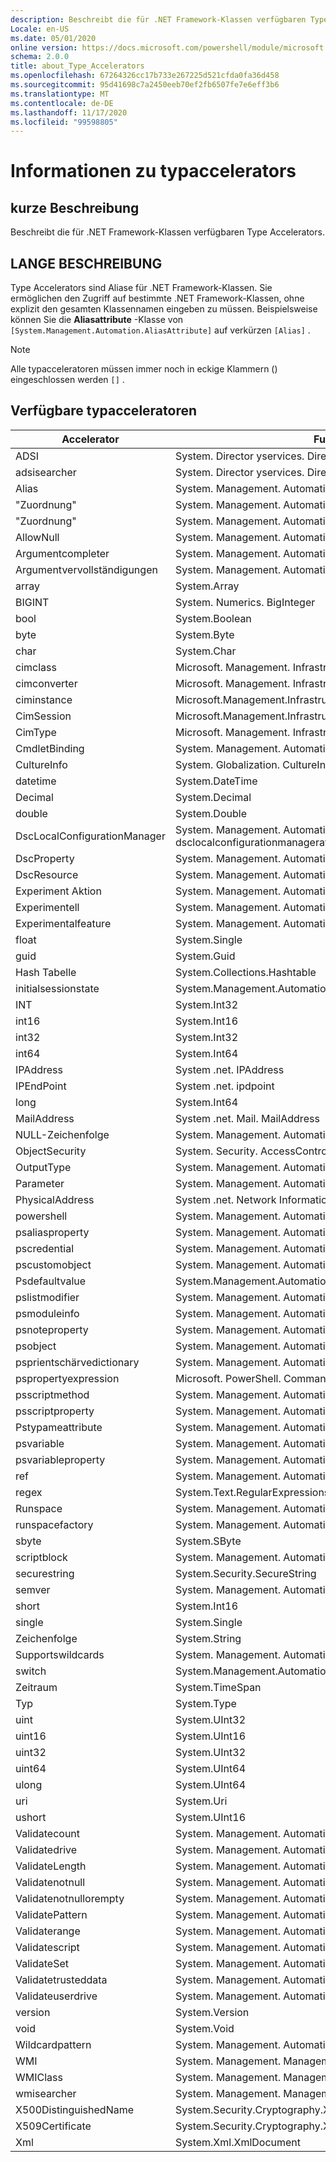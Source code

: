 ```yaml
---
description: Beschreibt die für .NET Framework-Klassen verfügbaren Type Accelerators.
Locale: en-US
ms.date: 05/01/2020
online version: https://docs.microsoft.com/powershell/module/microsoft.powershell.core/about/about_type_accelerators?view=powershell-7.2&WT.mc_id=ps-gethelp
schema: 2.0.0
title: about_Type_Accelerators
ms.openlocfilehash: 67264326cc17b733e267225d521cfda0fa36d458
ms.sourcegitcommit: 95d41698c7a2450eeb70ef2fb6507fe7e6eff3b6
ms.translationtype: MT
ms.contentlocale: de-DE
ms.lasthandoff: 11/17/2020
ms.locfileid: "99598805"
---
```

# <a name="about-type-accelerators"></a>Informationen zu typaccelerators

## <a name="short-desription"></a>kurze Beschreibung
Beschreibt die für .NET Framework-Klassen verfügbaren Type Accelerators.

## <a name="long-description"></a>LANGE BESCHREIBUNG

Type Accelerators sind Aliase für .NET Framework-Klassen. Sie ermöglichen den Zugriff auf bestimmte .NET Framework-Klassen, ohne explizit den gesamten Klassennamen eingeben zu müssen. Beispielsweise können Sie die **Aliasattribute** -Klasse von `[System.Management.Automation.AliasAttribute]` auf verkürzen `[Alias]` .

> [!NOTE]
> Alle typacceleratoren müssen immer noch in eckige Klammern () eingeschlossen werden `[]` .

## <a name="available-type-accelerators"></a>Verfügbare typacceleratoren

|        Accelerator          |                           FullClassName                           |
|---------------------------- | ------------------------------------------------------------------- |
|ADSI                         | System. Director yservices. Director yentry                             |
|adsisearcher                 | System. Director yservices. Director ysearcher                          |
|Alias                        | System. Management. Automation. Aliasattribute                         |
|"Zuordnung"         | System. Management. Automation. zuwemptycollectionattribute          |
|"Zuordnung"             | System. Management. Automation. zuwemptystringattribute              |
|AllowNull                    | System. Management. Automation. allownullattribute                     |
|Argumentcompleter            | System. Management. Automation. argumentcompleterattribute             |
|Argumentvervollständigungen          | System. Management. Automation. argumentcompletionsattribute           |
|array                        | System.Array                                                        |
|BIGINT                       | System. Numerics. BigInteger                                          |
|bool                         | System.Boolean                                                      |
|byte                         | System.Byte                                                         |
|char                         | System.Char                                                         |
|cimclass                     | Microsoft. Management. Infrastructure. cimclass                        |
|cimconverter                 | Microsoft. Management. Infrastructure. cimconverter                    |
|ciminstance                  | Microsoft.Management.Infrastructure.CimInstance                     |
|CimSession                   | Microsoft.Management.Infrastructure.CimSession                      |
|CimType                      | Microsoft. Management. Infrastructure. CimType                         |
|CmdletBinding                | System. Management. Automation. cmdletbindingattribute                 |
|CultureInfo                  | System. Globalization. CultureInfo                                    |
|datetime                     | System.DateTime                                                     |
|Decimal                      | System.Decimal                                                      |
|double                       | System.Double                                                       |
|DscLocalConfigurationManager | System. Management. Automation. dsclocalconfigurationmanagerattribute  |
|DscProperty                  | System. Management. Automation. dscpropertyattribute                   |
|DscResource                  | System. Management. Automation. dscresourceattribute                   |
|Experiment Aktion             | System. Management. Automation. Experiment Action                       |
|Experimentell                 | System. Management. Automation. ExperimentalAttribute                  |
|Experimentalfeature          | System. Management. Automation. experimentalfeature                    |
|float                        | System.Single                                                       |
|guid                         | System.Guid                                                         |
|Hash Tabelle                    | System.Collections.Hashtable                                        |
|initialsessionstate          | System.Management.Automation.Runspaces.Initialsessionstate          |
|INT                          | System.Int32                                                        |
|int16                        | System.Int16                                                        |
|int32                        | System.Int32                                                        |
|int64                        | System.Int64                                                        |
|IPAddress                    | System .net. IPAddress                                                |
|IPEndPoint                   | System .net. ipdpoint                                               |
|long                         | System.Int64                                                        |
|MailAddress                  | System .net. Mail. MailAddress                                         |
|NULL-Zeichenfolge                   | System. Management. Automation. Language. NullString                    |
|ObjectSecurity               | System. Security. AccessControl. ObjectSecurity                        |
|OutputType                   | System. Management. Automation. outputtypeer Attribute                    |
|Parameter                    | System. Management. Automation. ParameterAttribute                     |
|PhysicalAddress              | System .net. Network Information. PhysicalAddress                       |
|powershell                   | System. Management. Automation. PowerShell                             |
|psaliasproperty              | System. Management. Automation. psaliasproperty                        |
|pscredential                 | System. Management. Automation. PSCredential                           |
|pscustomobject               | System. Management. Automation. psobject                               |
|Psdefaultvalue               | System.Management.Automation.PSDefaultvalueattribute                |
|pslistmodifier               | System. Management. Automation. pslistmodifier                         |
|psmoduleinfo                 | System. Management. Automation. psmoduleinfo                           |
|psnoteproperty               | System. Management. Automation. psnoteproperty                         |
|psobject                     | System. Management. Automation. psobject                               |
|psprientschärvedictionary        | System. Management. Automation. psprientschärvedictionary                  |
|pspropertyexpression         | Microsoft. PowerShell. Commands. pspropertyexpression                  |
|psscriptmethod               | System. Management. Automation. psscriptmethod                         |
|psscriptproperty             | System. Management. Automation. psscriptproperty                       |
|Pstypameattribute          | System. Management. Automation. pstypameattribute                    |
|psvariable                   | System. Management. Automation. psvariable                             |
|psvariableproperty           | System. Management. Automation. psvariableproperty                     |
|ref                          | System. Management. Automation. psreference                            |
|regex                        | System.Text.RegularExpressions.Regex                                |
|Runspace                     | System. Management. Automation. Runspaces. Runspace                     |
|runspacefactory              | System. Management. Automation. Runspaces. runspacefactory              |
|sbyte                        | System.SByte                                                        |
|scriptblock                  | System. Management. Automation. ScriptBlock                            |
|securestring                 | System.Security.SecureString                                        |
|semver                       | System. Management. Automation. semanticversion                        |
|short                        | System.Int16                                                        |
|single                       | System.Single                                                       |
|Zeichenfolge                       | System.String                                                       |
|Supportswildcards            | System. Management. Automation. supportswildcardsattribute             |
|switch                       | System.Management.Automation.SwitchParameter                        |
|Zeitraum                     | System.TimeSpan                                                     |
|Typ                         | System.Type                                                         |
|uint                         | System.UInt32                                                       |
|uint16                       | System.UInt16                                                       |
|uint32                       | System.UInt32                                                       |
|uint64                       | System.UInt64                                                       |
|ulong                        | System.UInt64                                                       |
|uri                          | System.Uri                                                          |
|ushort                       | System.UInt16                                                       |
|Validatecount                | System. Management. Automation. validatezähltattribute                 |
|Validatedrive                | System. Management. Automation. validatedriveattribute                 |
|ValidateLength               | System. Management. Automation. validatelengthattribute                |
|Validatenotnull              | System. Management. Automation. validatenotnullattribute               |
|Validatenotnullorempty       | System. Management. Automation. validatenotnulloremptyattribute        |
|ValidatePattern              | System. Management. Automation. validatepatternattribute               |
|Validaterange                | System. Management. Automation. validaterangeattribute                 |
|Validatescript               | System. Management. Automation. validatescriptattribute                |
|ValidateSet                  | System. Management. Automation. validatesetattribute                   |
|Validatetrusteddata          | System. Management. Automation. validatetrusteddataattribute           |
|Validateuserdrive            | System. Management. Automation. validateuserdriveattribute             |
|version                      | System.Version                                                      |
|void                         | System.Void                                                         |
|Wildcardpattern              | System. Management. Automation. wildcardpattern                        |
|WMI                          | System. Management. ManagementObject                                  |
|WMIClass                     | System. Management. ManagementClass                                   |
|wmisearcher                  | System. Management. ManagementObjectSearcher                          |
|X500DistinguishedName        | System.Security.Cryptography.X509Certificates.X500DistinguishedName |
|X509Certificate              | System.Security.Cryptography.X509Certificates.X509Certificate       |
|Xml                          | System.Xml.XmlDocument                                              |

